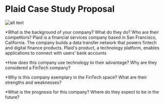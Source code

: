 # Plaid Case Study Proposal
![alt text](https://ucihkn.github.io/img/companies/plaid_logo.png)

*What is the background of your company? What do they do? Who are their competitors?
Plaid is a financial services company based in San Francisco, California. The company builds a data transfer network that powers fintech and digital finance products. Plaid's product, a technology platform, enables applications to connect with users’ bank accounts

*How does this company use technology to their advantage? Why are they considered a FinTech company?


*Why is this company exemplary in the FinTech space? What are their strengths and weaknesses?


*What is the prognosis for this company? Where do they expect to be in the future?